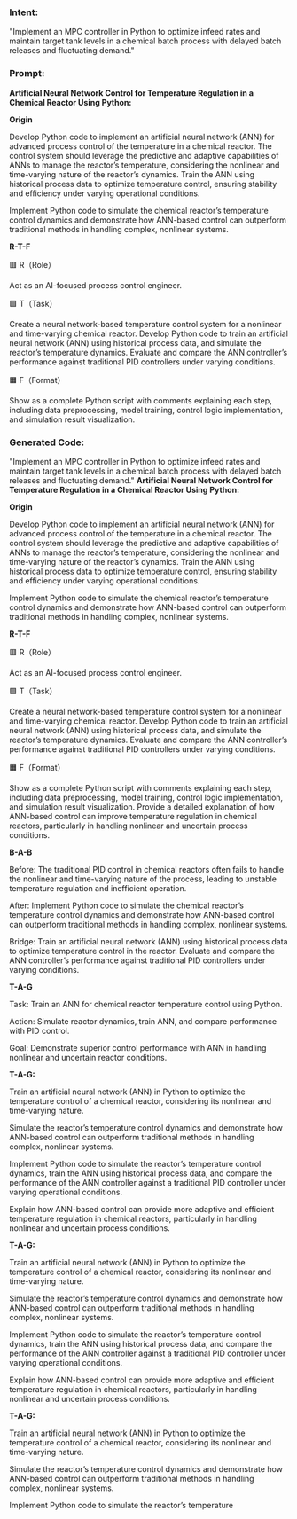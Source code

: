 ### Intent:
"Implement an MPC controller in Python to optimize infeed rates and maintain target tank levels in a chemical batch process with delayed batch releases and fluctuating demand."

### Prompt:
**Artificial Neural Network Control for Temperature Regulation in a Chemical Reactor Using Python:**

**Origin**

Develop Python code to implement an artificial neural network (ANN) for advanced process control of the temperature in a chemical reactor. The control system should leverage the predictive and adaptive capabilities of ANNs to manage the reactor’s temperature, considering the nonlinear and time-varying nature of the reactor’s dynamics. Train the ANN using historical process data to optimize temperature control, ensuring stability and efficiency under varying operational conditions.

Implement Python code to simulate the chemical reactor’s temperature control dynamics and demonstrate how ANN-based control can outperform traditional methods in handling complex, nonlinear systems.

**R-T-F**

🟥 R（Role）

Act as an AI-focused process control engineer.

🟩 T（Task）

Create a neural network-based temperature control system for a nonlinear and time-varying chemical reactor. Develop Python code to train an artificial neural network (ANN) using historical process data, and simulate the reactor’s temperature dynamics. Evaluate and compare the ANN controller’s performance against traditional PID controllers under varying conditions.

🟧 F（Format）

Show as a complete Python script with comments explaining each step, including data preprocessing, model training, control logic implementation, and simulation result visualization.

### Generated Code:
"Implement an MPC controller in Python to optimize infeed rates and maintain target tank levels in a chemical batch process with delayed batch releases and fluctuating demand."
**Artificial Neural Network Control for Temperature Regulation in a Chemical Reactor Using Python:**

**Origin**

Develop Python code to implement an artificial neural network (ANN) for advanced process control of the temperature in a chemical reactor. The control system should leverage the predictive and adaptive capabilities of ANNs to manage the reactor’s temperature, considering the nonlinear and time-varying nature of the reactor’s dynamics. Train the ANN using historical process data to optimize temperature control, ensuring stability and efficiency under varying operational conditions.

Implement Python code to simulate the chemical reactor’s temperature control dynamics and demonstrate how ANN-based control can outperform traditional methods in handling complex, nonlinear systems.

**R-T-F**

🟥 R（Role）

Act as an AI-focused process control engineer.

🟩 T（Task）

Create a neural network-based temperature control system for a nonlinear and time-varying chemical reactor. Develop Python code to train an artificial neural network (ANN) using historical process data, and simulate the reactor’s temperature dynamics. Evaluate and compare the ANN controller’s performance against traditional PID controllers under varying conditions.

🟧 F（Format）

Show as a complete Python script with comments explaining each step, including data preprocessing, model training, control logic implementation, and simulation result visualization. Provide a detailed explanation of how ANN-based control can improve temperature regulation in chemical reactors, particularly in handling nonlinear and uncertain process conditions.

**B-A-B**

Before: The traditional PID control in chemical reactors often fails to handle the nonlinear and time-varying nature of the process, leading to unstable temperature regulation and inefficient operation.

After: Implement Python code to simulate the chemical reactor’s temperature control dynamics and demonstrate how ANN-based control can outperform traditional methods in handling complex, nonlinear systems.

Bridge: Train an artificial neural network (ANN) using historical process data to optimize temperature control in the reactor. Evaluate and compare the ANN controller’s performance against traditional PID controllers under varying conditions.

**T-A-G**

Task: Train an ANN for chemical reactor temperature control using Python.

Action: Simulate reactor dynamics, train ANN, and compare performance with PID control.

Goal: Demonstrate superior control performance with ANN in handling nonlinear and uncertain reactor conditions.

**T-A-G:**

Train an artificial neural network (ANN) in Python to optimize the temperature control of a chemical reactor, considering its nonlinear and time-varying nature.

Simulate the reactor’s temperature control dynamics and demonstrate how ANN-based control can outperform traditional methods in handling complex, nonlinear systems.

Implement Python code to simulate the reactor’s temperature control dynamics, train the ANN using historical process data, and compare the performance of the ANN controller against a traditional PID controller under varying operational conditions.

Explain how ANN-based control can provide more adaptive and efficient temperature regulation in chemical reactors, particularly in handling nonlinear and uncertain process conditions.

**T-A-G:**

Train an artificial neural network (ANN) in Python to optimize the temperature control of a chemical reactor, considering its nonlinear and time-varying nature.

Simulate the reactor’s temperature control dynamics and demonstrate how ANN-based control can outperform traditional methods in handling complex, nonlinear systems.

Implement Python code to simulate the reactor’s temperature control dynamics, train the ANN using historical process data, and compare the performance of the ANN controller against a traditional PID controller under varying operational conditions.

Explain how ANN-based control can provide more adaptive and efficient temperature regulation in chemical reactors, particularly in handling nonlinear and uncertain process conditions.

**T-A-G:**

Train an artificial neural network (ANN) in Python to optimize the temperature control of a chemical reactor, considering its nonlinear and time-varying nature.

Simulate the reactor’s temperature control dynamics and demonstrate how ANN-based control can outperform traditional methods in handling complex, nonlinear systems.

Implement Python code to simulate the reactor’s temperature

